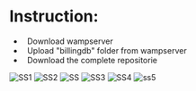 # Instruction:
- &nbsp; Download wampserver 
- &nbsp; Upload "billingdb" folder from wampserver  
- &nbsp; Download the complete repositorie

![SS1](https://user-images.githubusercontent.com/102862262/220126761-5b7c5f84-9820-412f-8b9d-6f81239416f3.png)
![SS2](https://user-images.githubusercontent.com/102862262/220135531-a3fdced8-7ec1-4fe0-aca4-3cf848b6274b.png)
![SS](https://user-images.githubusercontent.com/102862262/220135507-d2b2080c-fb21-4f0a-aad4-6fe65e43129b.png)
![SS3](https://user-images.githubusercontent.com/102862262/220135537-20ca6b34-948d-4b86-a4fb-908400d7c8e4.png)
![SS4](https://user-images.githubusercontent.com/102862262/220135551-2461c44d-9a6a-47b3-abc0-4a3149d19146.png)
![ss5](https://user-images.githubusercontent.com/102862262/220135564-1f049e78-e8d8-4b49-b1e6-d20012cdb338.png)
